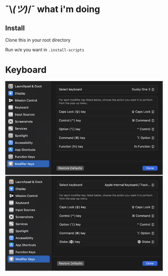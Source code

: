 # ¯\\_(ツ)_/¯ what i'm doing

## Install

Clone this in your root directory

Run w/e you want in `.install-scripts`

# Keyboard

![Ducky MacBook modifier keys](.install-notes/img/keyboard-modifier-ducky.jpg?raw=true "Ducky MacBook modifier keys")
![MacBook modifier keys](.install-notes/img/keyboard-modifier-macbook-pro.jpg?raw=true "MacBook modifier keys")
